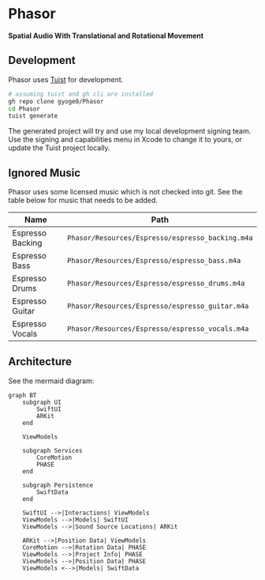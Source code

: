 # Phasor

**Spatial Audio With Translational and Rotational Movement**

## Development

Phasor uses [Tuist](https://tuist.io) for development. 

```zsh
# assuming tuist and gh cli are installed
gh repo clone gyoge0/Phasor
cd Phasor
tuist generate
```

The generated project will try and use my local development signing team. Use the signing and capabilities menu in Xcode to change it to yours, or update the Tuist project locally.

## Ignored Music

Phasor uses some licensed music which is not checked into git. See the table below for music that needs to be added.

|Name            |Path                                            |
|----------------|------------------------------------------------|
|Espresso Backing|`Phasor/Resources/Espresso/espresso_backing.m4a`|
|Espresso Bass   |`Phasor/Resources/Espresso/espresso_bass.m4a`   |
|Espresso Drums  |`Phasor/Resources/Espresso/espresso_drums.m4a`  |
|Espresso Guitar |`Phasor/Resources/Espresso/espresso_guitar.m4a` |
|Espresso Vocals |`Phasor/Resources/Espresso/espresso_vocals.m4a` |

## Architecture

See the mermaid diagram:
```mermaid
graph BT
    subgraph UI
        SwiftUI
        ARKit
    end

    ViewModels

    subgraph Services
        CoreMotion
        PHASE
    end

    subgraph Persistence
        SwiftData
    end

    SwiftUI -->|Interactions| ViewModels
    ViewModels -->|Models| SwiftUI
    ViewModels -->|Sound Source Locations| ARKit

    ARKit -->|Position Data| ViewModels
    CoreMotion -->|Rotation Data| PHASE
    ViewModels -->|Project Info| PHASE
    ViewModels -->|Position Data| PHASE
    ViewModels <-->|Models| SwiftData
```
